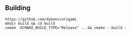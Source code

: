 ## Building
```shell
https://github.com/dymons/origami
mkdir build && cd build
cmake -DCMAKE_BUILD_TYPE="Release" .. && cmake --build .
```
